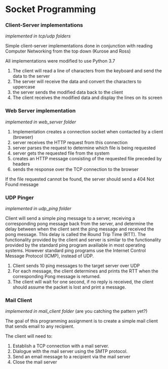 # Socket Programming

### Client-Server implementations

*implemented in tcp/udp folders*

Simple client-server implementations done in conjunction with reading Computer Networking from the top down (Kurose and Ross)

All implementations were modified to use Python 3.7

1. The client will read a line of characters from the keyboard and send the data to the server
2. The server will receive the data and convert the characters to uppercase
3. the server sends the modified data back to the client
4. The client receives the modified data and display the lines on its screen


### Web Server implementation

*implemented in web_server folder*

1. Implementation creates a connection socket when contacted by a client (browser)
2. server receives the HTTP request from this connection
3. server parses the request to determine which file is being requested
4. server gets the requested file from the system
5. creates an HTTP message consisting of the requested file preceded by headers
6. sends the response over the TCP connection to the browser

If the file requested cannot be found, the server should send a 404 Not Found message

### UDP Pinger

*implemented in udp_ping folder*

Client will send a simple ping message to a server, receiving a corresponding pong message back from the server, and determine the delay between when the client sent the ping message and received the pong message. This delay is called the Round Trip Time (RTT). The functionality provided by the client and server is similar to the functionality provided by the standard ping program availiable in most operating systems. However standard ping programs use the Internet Control Message Protocol (ICMP), instead of UDP.

1. Client sends 10 ping messages to the target server over UDP
2. For each message, the client determines and prints the RTT when the corresponding Pong message is returned. 
3. The client will wait for one second, if no reply is received, the client should assume the packet is lost and print a message.

### Mail Client

*implemented in mail_client folder* (are you catching the pattern yet?)

The goal of this programming assignment is to create a simple mail client that sends email to any recipient.

The client will need to:

1. Establish a TCP connection with a mail server.
2. Dialogue with the mail server using the SMTP protocol.
3. Send an email message to a recipient via the mail server
4. Close the mail server